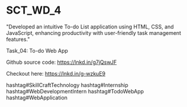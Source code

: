 # SCT_WD_4
"Developed an intuitive To-do List application using HTML, CSS, and JavaScript, enhancing productivity with user-friendly task management features."

Task_04: To-do Web App

Github source code: https://lnkd.in/g7jQswJF


Checkout here: https://lnkd.in/g-wzkuE9


hashtag#SkillCraftTechnology
hashtag#Internship
hashtag#WebDevelopmentIntern
hashtag#TodoWebApp
hashtag#WebApplication
